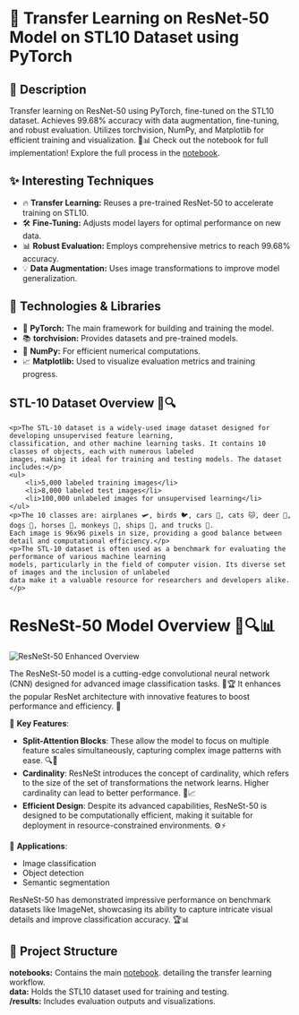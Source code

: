 
<!DOCTYPE html>
<html lang="en">
<head>
  <meta charset="UTF-8">
</head>
<body>
  <h1>🚀 Transfer Learning on ResNet-50 Model on STL10 Dataset using PyTorch</h1>
  
  <h2>📄 Description</h2>
  <p>
    Transfer learning on ResNet-50 using PyTorch, fine-tuned on the STL10 dataset. Achieves 99.68% accuracy with data augmentation, fine-tuning, and robust evaluation. Utilizes torchvision, NumPy, and Matplotlib for efficient training and visualization. 🚀📊 Check out the notebook for full implementation! Explore the full process in the 
    <a href="transfer_learning_ResNet_STL10_pytorch.ipynb">notebook</a>.
  </p>
  
  <h2>✨ Interesting Techniques</h2>
  <ul>
    <li>🔥 <strong>Transfer Learning:</strong> Reuses a pre-trained ResNet-50 to accelerate training on STL10.</li>
    <li>🛠️ <strong>Fine-Tuning:</strong> Adjusts model layers for optimal performance on new data.</li>
    <li>📊 <strong>Robust Evaluation:</strong> Employs comprehensive metrics to reach 99.68% accuracy.</li>
    <li>💡 <strong>Data Augmentation:</strong> Uses image transformations to improve model generalization. 
  </ul>
  
  <h2>🔧 Technologies & Libraries</h2>
  <ul>
    <li>🐍 <strong>PyTorch:</strong> The main framework for building and training the model.</li>
    <li>📚 <strong>torchvision:</strong> Provides datasets and pre-trained models.</li>
    <li>🔢 <strong>NumPy:</strong> For efficient numerical computations.</li>
    <li>📈 <strong>Matplotlib:</strong> Used to visualize evaluation metrics and training progress.</li>
  </ul>
 <h2>STL-10 Dataset Overview 📸🔍</h2>
   
    <p>The STL-10 dataset is a widely-used image dataset designed for developing unsupervised feature learning,
    classification, and other machine learning tasks. It contains 10 classes of objects, each with numerous labeled
    images, making it ideal for training and testing models. The dataset includes:</p>
    <ul>
        <li>5,000 labeled training images</li>
        <li>8,000 labeled test images</li>
        <li>100,000 unlabeled images for unsupervised learning</li>
    </ul>
    <p>The 10 classes are: airplanes 🛩️, birds 🐦, cars 🚗, cats 🐱, deer 🦌, dogs 🐶, horses 🐴, monkeys 🐒, ships 🚢, and trucks 🚚.
    Each image is 96x96 pixels in size, providing a good balance between detail and computational efficiency.</p>
    <p>The STL-10 dataset is often used as a benchmark for evaluating the performance of various machine learning
    models, particularly in the field of computer vision. Its diverse set of images and the inclusion of unlabeled
    data make it a valuable resource for researchers and developers alike.</p>
  <h1>ResNeSt-50 Model Overview 🧠🔍📊</h1>
    <img src='resnest50_enhanced_overview.png' alt='ResNeSt-50 Enhanced Overview'/>
    <p>The ResNeSt-50 model is a cutting-edge convolutional neural network (CNN) designed for advanced image classification tasks. 📸🏆
    It enhances the popular ResNet architecture with innovative features to boost performance and efficiency. 🚀</p>
    <p>🌟 <strong>Key Features</strong>:</p>
    <ul>
        <li><strong>Split-Attention Blocks</strong>: These allow the model to focus on multiple feature scales simultaneously, capturing complex image patterns with ease. 🔍🔬</li>
        <li><strong>Cardinality</strong>: ResNeSt introduces the concept of cardinality, which refers to the size of the set of transformations the network learns. Higher cardinality can lead to better performance. 🔢📈</li>
        <li><strong>Efficient Design</strong>: Despite its advanced capabilities, ResNeSt-50 is designed to be computationally efficient, making it suitable for deployment in resource-constrained environments. ⚙️⚡</li>
    </ul>
    <p>🎯 <strong>Applications</strong>:</p>
    <ul>
        <li>Image classification</li>
        <li>Object detection</li>
        <li>Semantic segmentation</li>
    </ul>
    <p>ResNeSt-50 has demonstrated impressive performance on benchmark datasets like ImageNet, showcasing its ability to capture intricate visual details and improve classification accuracy. 🏆📊</p>
  <h2>📁 Project Structure</h2>
  <p>
    <strong>notebooks:</strong> Contains the main  <a href="transfer_learning_ResNet_STL10_pytorch.ipynb">notebook</a>. detailing the transfer learning workflow.<br>
    <strong>data:</strong> Holds the STL10 dataset used for training and testing.<br>
    <strong>/results:</strong> Includes evaluation outputs and visualizations.<br>
  </p>
</body>
</html>
